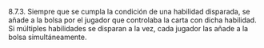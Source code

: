8.7.3. Siempre que se cumpla la condición de una habilidad disparada, se añade a la bolsa por el jugador que controlaba la carta con dicha habilidad. Si múltiples habilidades se disparan a la vez, cada jugador las añade a la bolsa simultáneamente.